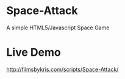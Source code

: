# Space-Attack
A simple HTML5/Javascript Space Game

# Live Demo
http://filmsbykris.com/scripts/Space-Attack/
